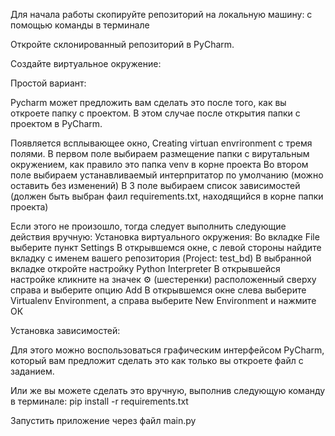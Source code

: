 Для начала работы скопируйте репозиторий на локальную машину: c помощью команды в терминале

Откройте склонированный репозиторий в PyCharm.

Cоздайте виртуальное окружение:

Простой вариант:

Pycharm может предложить вам сделать это после того, как вы откроете папку с проектом. В этом случае после открытия папки с проектом в PyCharm. 

Появляется всплывающее окно, Creating virtuan envrironment c тремя полями. В первом поле выбираем размещение папки с вирутальным окружением, как правило это папка venv в корне проекта Во втором поле выбираем устанавливаемый интерпритатор по умолчанию (можно оставить без изменений) В 3 поле выбираем список зависимостей (должен быть выбран фаил requirements.txt, находящийся в корне папки проекта)

Если этого не произошло, тогда следует выполнить следующие действия вручную:
Установка виртуального окружения:
Во вкладке File выберите пункт Settings
В открывшемся окне, с левой стороны найдите вкладку с именем вашего репозитория (Project: test_bd)
В выбранной вкладке откройте настройку Python Interpreter
В открывшейся настройке кликните на значек ⚙ (шестеренки) расположенный сверху справа и выберите опцию Add
В открывшемся окне слева выберите Virtualenv Environment, а справа выберите New Environment и нажмите ОК

Установка зависимостей:

Для этого можно воспользоваться графическим интерфейсом PyCharm, который вам предложит сделать это как только вы откроете файл с заданием.

Или же вы можете сделать это вручную, выполнив следующую команду в терминале: pip install -r requirements.txt


Запустить приложение через файл main.py

